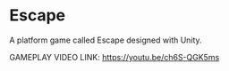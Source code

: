 # Escape
A platform game called Escape designed with Unity.

GAMEPLAY VIDEO LINK: https://youtu.be/ch6S-QGK5ms
